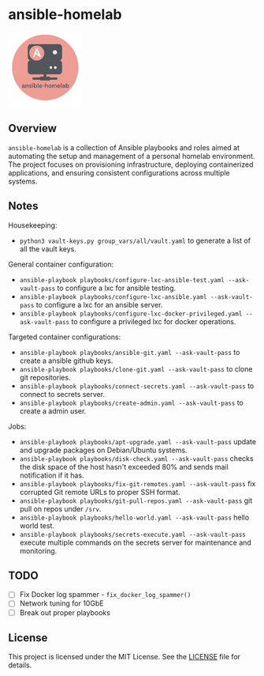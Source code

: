 # ansible-homelab

<img src='docs/images/ansible-homelab.png' width='150'>

## Overview

`ansible-homelab` is a collection of Ansible playbooks and roles aimed at automating the setup and management of a personal homelab environment. The project focuses on provisioning infrastructure, deploying containerized applications, and ensuring consistent configurations across multiple systems.

## Notes
Housekeeping:
- `python3 vault-keys.py group_vars/all/vault.yaml` to generate a list of all the vault keys.

General container configuration:
- `ansible-playbook playbooks/configure-lxc-ansible-test.yaml --ask-vault-pass` to configure a lxc for ansible testing.
- `ansible-playbook playbooks/configure-lxc-ansible.yaml --ask-vault-pass` to configure a lxc for an ansible server.
- `ansible-playbook playbooks/configure-lxc-docker-privileged.yaml --ask-vault-pass` to configure a privileged lxc for docker operations.

Targeted container configurations:
- `ansible-playbook playbooks/ansible-git.yaml --ask-vault-pass` to create a ansible github keys.
- `ansible-playbook playbooks/clone-git.yaml --ask-vault-pass` to clone git repositories.
- `ansible-playbook playbooks/connect-secrets.yaml --ask-vault-pass` to connect to secrets server.
- `ansible-playbook playbooks/create-admin.yaml --ask-vault-pass` to create a admin user.

Jobs:
- `ansible-playbook playbooks/apt-upgrade.yaml --ask-vault-pass` update and upgrade packages on Debian/Ubuntu systems.
- `ansible-playbook playbooks/disk-check.yaml --ask-vault-pass` checks the disk space of the host hasn't exceeded 80% and sends mail notification if it has.
- `ansible-playbook playbooks/fix-git-remotes.yaml --ask-vault-pass` fix corrupted Git remote URLs to proper SSH format.
- `ansible-playbook playbooks/git-pull-repos.yaml --ask-vault-pass` git pull on repos under `/srv`.
- `ansible-playbook playbooks/hello-world.yaml --ask-vault-pass` hello world test.
- `ansible-playbook playbooks/secrets-execute.yaml --ask-vault-pass` execute multiple commands on the secrets server for maintenance and monitoring.

## TODO

- ☐ Fix Docker log spammer - `fix_docker_log_spammer()`
- ☐ Network tuning for 10GbE
- ☐ Break out proper playbooks

## License

This project is licensed under the MIT License. See the [LICENSE](LICENSE) file for details.
